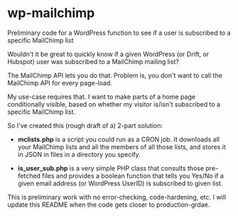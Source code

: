 # wp-mailchimp
Preliminary code for a WordPress function to see if a user is subscribed to a specific MailChimp list

Wouldn't it be great to quickly know if a given WordPress (or Drift, or Hubspot) user was subscribed to a MailChimp mailing list?

The MailChimp API lets you do that. Problem is, you don't want to call the MailChimp API for every page-load.

My use-case requires that. I want to make parts of a home page conditionally visible, based on whether my visitor is/isn't subscribed to a specific MailChimp list.

So I've created this (rough draft of a) 2-part solution:

* **mclists.php** is a script you could run as a CRON job. It downloads all your MailChimp lists and all the members of all those lists, and stores it in JSON in files in a directory you specify.

* **is_user_sub.php** is a very simple PHP class that consults those pre-fetched files and provides a boolean function that tells you Yes/No if a given email address (or WordPress UserID) is subscribed to given list.

This is preliminary work with no error-checking, code-hardening, etc. I will update this README when the code gets closer to production-grdae.
